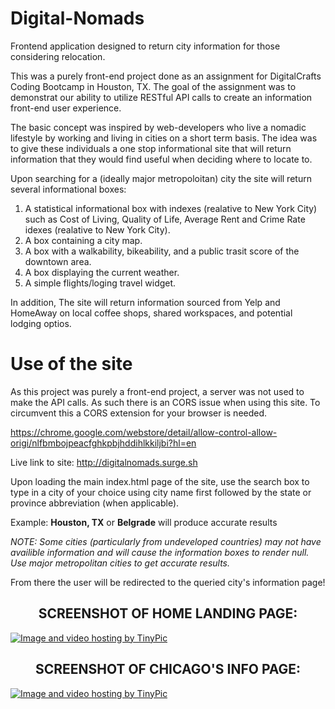 # Digital-Nomads

Frontend application designed to return city information for those considering relocation.

This was a purely front-end project done as an assignment for DigitalCrafts Coding Bootcamp in Houston, TX. The goal of the assignment was to demonstrat our ability to utilize RESTful API calls to create an information front-end user experience. 

The basic concept was inspired by web-developers who live a nomadic lifestyle by working and living in cities on a short term basis. The idea was to give these individuals a one stop informational site that will return information that they would find useful when deciding where to locate to.

Upon searching for a (ideally major metropoloitan) city the site will return several informational boxes:

1. A statistical informational box with indexes (realative to New York City) such as Cost of Living, Quality of Life, Average Rent and Crime Rate idexes (realative to New York City). 
2. A box containing a city map.
3. A box with a walkability, bikeability, and a public trasit score of the downtown area. 
4. A box displaying the current weather.
5. A simple flights/loging travel widget.

In addition, The site will return information sourced from Yelp and HomeAway on local coffee shops, shared workspaces, and potential lodging optios.

# Use of the site

As this project was purely a front-end project, a server was not used to make the API calls. As such there is an CORS issue when using this site. To circumvent this a CORS extension for your browser is needed. 

https://chrome.google.com/webstore/detail/allow-control-allow-origi/nlfbmbojpeacfghkpbjhddihlkkiljbi?hl=en

Live link to site: http://digitalnomads.surge.sh

Upon loading the main index.html page of the site, use the search box to type in a city of your choice using city name first followed by the state or province abbreviation (when applicable). 

Example: <b>Houston, TX</b> or <b>Belgrade</b> will produce accurate results

<i>NOTE: Some cities (particularly from undeveloped countries) may not have availible information and will cause the information boxes to render null. Use major metropolitan cities to get accurate results.</i>

From there the user will be redirected to the queried city's information page!


<h2 style="text-align:center;">SCREENSHOT OF HOME LANDING PAGE:</h3>
<a href="http://tinypic.com?ref=1zmfgxf" target="_blank"><img src="http://i66.tinypic.com/1zmfgxf.png" border="0" alt="Image and video hosting by TinyPic"></a>


<h2 style="text-align:center;">SCREENSHOT OF CHICAGO'S INFO PAGE:</h3>
<a href="http://tinypic.com?ref=16m3zpv" target="_blank"><img src="http://i63.tinypic.com/16m3zpv.png" border="0" alt="Image and video hosting by TinyPic"></a>
